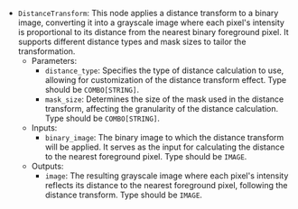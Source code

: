 - `DistanceTransform`: This node applies a distance transform to a binary image, converting it into a grayscale image where each pixel's intensity is proportional to its distance from the nearest binary foreground pixel. It supports different distance types and mask sizes to tailor the transformation.
    - Parameters:
        - `distance_type`: Specifies the type of distance calculation to use, allowing for customization of the distance transform effect. Type should be `COMBO[STRING]`.
        - `mask_size`: Determines the size of the mask used in the distance transform, affecting the granularity of the distance calculation. Type should be `COMBO[STRING]`.
    - Inputs:
        - `binary_image`: The binary image to which the distance transform will be applied. It serves as the input for calculating the distance to the nearest foreground pixel. Type should be `IMAGE`.
    - Outputs:
        - `image`: The resulting grayscale image where each pixel's intensity reflects its distance to the nearest foreground pixel, following the distance transform. Type should be `IMAGE`.
